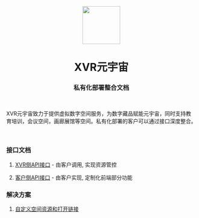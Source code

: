 <div align="center">
    <a href="https://xvr.art/?ref=github" target="_blank">
        <img src="https://xvr.oss-cn-hangzhou.aliyuncs.com/common/logo-dark-icon.png" height="100px">
    </a>
    <h1>XVR元宇宙</h1>
    <h3>私有化部署整合文档</h3>
    <br>
    <p align="left">XVR元宇宙致力于提供虚拟数字空间服务，为数字藏品赋能元宇宙，同时支持教育培训，会议空间，画廊展馆等空间。私有化部署的客户可以通过接口深度整合。</p>
    <br>
</div>

### 接口文档

1. [XVR侧API接口](./api-xvr) - 由客户调用, 实现资源管控

2. [客户侧API接口](./api-client) - 由客户实现, 定制化前端部分功能

### 解决方案

1. [自定义空间资源和打开链接](../../../blob/master/solution/replaceContent.md)
